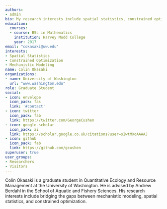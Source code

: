 ```yaml
---
authors:
- admin
bio: My research interests include spatial statistics, constrained optimization, and bringing more explicit modeling of physics and biology into these fields. 
education:
  courses:
  - course: BSc in Mathematics
    institution: Harvey Mudd College
    year: 2017
email: "cokasaki@uw.edu"
interests:
- Spatial Statistics
- Constrained Optimization
- Mechanistic Modeling
name: Colin Okasaki
organizations:
- name: University of Washington
  url: "www.washington.edu"
role: Graduate Student
social:
- icon: envelope
  icon_pack: fas
  link: '#contact'
- icon: twitter
  icon_pack: fab
  link: https://twitter.com/GeorgeCushen
- icon: google-scholar
  icon_pack: ai
  link: https://scholar.google.co.uk/citations?user=sIwtMXoAAAAJ
- icon: github
  icon_pack: fab
  link: https://github.com/gcushen
superuser: true
user_groups:
- Researchers
- Visitors
---
```


Colin Okasaki is a graduate student in Quantitative Ecology and Resource Management at the University of Washington. He is advised by Andrew Berdahl in the School of Aquatic and Fishery Sciences. His research interests include bridging the gaps between mechanistic modeling, spatial statistics, and constrained optimization. 